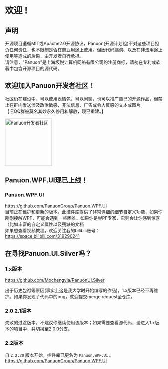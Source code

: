 # 欢迎 !

## 声明
开源项目遵循MIT或Apache2.0开源协议，Panuon(开源计划组)不对这些项目担负任何责任，也不限制是否在商业用途上使用。但因代码漏洞、以及在非法用途上使用等造成的后果，由开发者自行承担。  
请注意，"Panuon"是上海坂悦计算机网络有限公司的注册商标，请勿在专利或软著中包含开源项目的源代码。  

## 欢迎加入Panuon开发者社区！
社区仍在建设中。可以使用表情包，可以闲聊，也可以推广自己的开源作品，但禁止在群内发送涉及政治敏感、非法信息、广告或令人反感的文本或图片。  
【旧QQ群被莫名其妙永久停用和解散，现已重建。】
<p>
    <img src="https://github.com/user-attachments/assets/578d1c7f-10ba-48fd-8913-50f40563ed6d" alt="Panuon开发者社区" width="150">
</p>

## Panuon.WPF.UI现已上线！

### Panuon.WPF.UI
https://github.com/PanuonGroup/Panuon.WPF.UI  
目前正在维护和更新的版本。此控件库提供了非常详细的细节自定义功能，如果你刚刚接触WPF，可能会遇到一些困难。如果你是WPF专家，它则会让你感到惊喜（比如丰富的自定义属性以及残缺的文档  
如果想查看视频教程，欢迎关注我的bilibili账号：https://space.bilibili.com/319290241  

## 在寻找Panuon.UI.Silver吗？

### 1.x版本
https://github.com/Mochengvia/PanuonUI.Silver  

出于历史包袱等原因(事实上这是我大学时开始编写的作品)，1.x版本已经不再维护。如果你发现了代码中的bug，欢迎提交merge request至仓库。  

### 2.0 2.1版本
失败的过渡版本，不建议你继续使用该版本；如果需要查看源代码，请进入1.x版本的项目中，并切换至2.0.0分支。  

### 2.2版本
自 `2.2.20` 版本开始，控件库已更名为 `Panuon.WPF.UI` 。  
https://github.com/PanuonGroup/Panuon.WPF.UI
